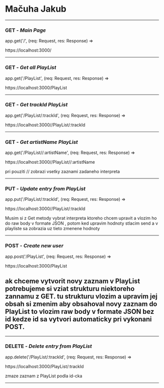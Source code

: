 # Mačuha Jakub

---

### GET - *Main Page*
app.get('/', (req: Request, res: Response) =>

https://localhost:3000/

---
### GET - *Get all PlayList*
app.get('/PlayList', (req: Request, res: Response) =>

https://localhost:3000/PlayList

---
### GET - *Get trackId PlayList*
app.get('/PlayList/:trackId', (req: Request, res: Response) =>

https://localhost:3000//PlayList/:trackId

---
### GET - *Get artistName PlayList*

app.get('/PlayList//:artistName', (req: Request, res: Response) =>

https://localhost:3000//PlayList//:artistName

pri pouziti // zobrazi vsetky zaznami zadaneho interpreta

---
### PUT - _Update entry from PlayList_

app.put('/PlayList/:trackId', (req: Request, res: Response) =>

https://localhost:3000//PlayList/:trackId

Musim si z Get metody vybrat interpreta ktoreho chcem upravit 
a vlozim ho do raw body v formate JSON  , potom ked upravim hodnoty 
stlacim send a v playliste sa zobrazia uz tieto zmenene hodnoty 

---
### POST - _Create new user_
app.post('/PlayList', (req: Request, res: Response) =>

https://localhost:3000/PlayList

ak chceme vytvorit novy zaznam v PlayList potrebujeme si vziat strukturu
niektoreho zannamu z GET. tu strukturu vlozim a upravim jej obsah si 
zmenim aby obsahoval novy zaznam do PlayList
to vlozim raw body v formate JSON bez id
kedze id sa vytvori automaticky pri vykonani POST. 
---

---
### DELETE - _Delete entry from PlayList_
app.delete('/PlayList/:trackId', (req: Request, res: Response) =>

https://localhost:3000/PlayList/:trackId

zmaze zaznam z PlayList podla id-cka

---
